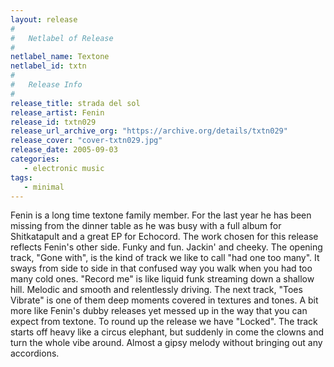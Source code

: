 ```yaml
---
layout: release
#
#   Netlabel of Release
#
netlabel_name: Textone
netlabel_id: txtn
#
#   Release Info
#
release_title: strada del sol
release_artist: Fenin
release_id: txtn029
release_url_archive_org: "https://archive.org/details/txtn029"
release_cover: "cover-txtn029.jpg"
release_date: 2005-09-03
categories:
   - electronic music
tags:
   - minimal
---
```

Fenin is a long time textone family member. For the last year he has been missing from the dinner table as he was busy with a full album for Shitkatapult and a great EP for Echocord. The work chosen for this release reflects Fenin's other side. Funky and fun. Jackin' and cheeky. The opening track, "Gone with", is the kind of track we like to call "had one too many". It sways from side to side in that confused way you walk when you had too many cold ones. "Record me" is like liquid funk streaming down a shallow hill. Melodic and smooth and relentlessly driving. The next track, "Toes Vibrate" is one of them deep moments covered in textures and tones. A bit more like Fenin's dubby releases yet messed up in the way that you can expect from textone.  To round up the release we have "Locked".  The track starts off heavy like a circus elephant, but suddenly in come the clowns and turn the whole vibe around.  Almost a gipsy melody without bringing out any accordions.